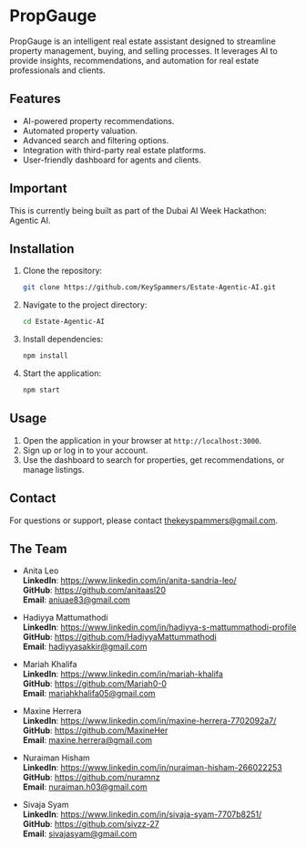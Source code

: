 # PropGauge

PropGauge is an intelligent real estate assistant designed to streamline property management, buying, and selling processes. It leverages AI to provide insights, recommendations, and automation for real estate professionals and clients.

## Features
- AI-powered property recommendations.
- Automated property valuation.
- Advanced search and filtering options.
- Integration with third-party real estate platforms.
- User-friendly dashboard for agents and clients.

## Important
This is currently being built as part of the Dubai AI Week Hackathon: Agentic AI.

## Installation
1. Clone the repository:
   ```bash
   git clone https://github.com/KeySpammers/Estate-Agentic-AI.git
   ```
2. Navigate to the project directory:
   ```bash
   cd Estate-Agentic-AI
   ```
3. Install dependencies:
   ```bash
   npm install
   ```
4. Start the application:
   ```bash
   npm start
   ```

## Usage
1. Open the application in your browser at `http://localhost:3000`.
2. Sign up or log in to your account.
3. Use the dashboard to search for properties, get recommendations, or manage listings.

## Contact
For questions or support, please contact thekeyspammers@gmail.com.

## The Team

- Anita Leo \
  **LinkedIn**: https://www.linkedin.com/in/anita-sandria-leo/ \
  **GitHub**: https://github.com/anitaasl20 \
  **Email**: aniuae83@gmail.com

- Hadiyya Mattumathodi \
  **LinkedIn**: https://www.linkedin.com/in/hadiyya-s-mattummathodi-profile \
  **GitHub**: https://github.com/HadiyyaMattummathodi \
  **Email**: hadiyyasakkir@gmail.com

- Mariah Khalifa \
  **LinkedIn**: https://www.linkedin.com/in/mariah-khalifa \
  **GitHub**: https://github.com/Mariah0-0 \
  **Email**: mariahkhalifa05@gmail.com

- Maxine Herrera \
  **LinkedIn**: https://www.linkedin.com/in/maxine-herrera-7702092a7/ \
  **GitHub**: https://github.com/MaxineHer \
  **Email**: maxine.herrera@gmail.com

- Nuraiman Hisham \
  **LinkedIn**: https://www.linkedin.com/in/nuraiman-hisham-266022253 \
  **GitHub**: https://github.com/nuramnz \
  **Email**: nuraiman.h03@gmail.com

- Sivaja Syam \
  **LinkedIn**: https://www.linkedin.com/in/sivaja-syam-7707b8251/ \
  **GitHub**: https://github.com/sivzz-27 \
  **Email**: sivajasyam@gmail.com




